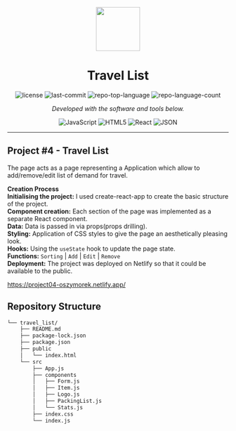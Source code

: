<p align="center">
  <img src="https://cdn-icons-png.flaticon.com/512/6295/6295417.png" width="100" />
</p>
<p align="center">
    <h1 align="center">Travel List</h1>
</p>
<p align="center">
	<img src="https://img.shields.io/github/license/oszymorek/travel_list.git?style=flat&color=0080ff" alt="license">
	<img src="https://img.shields.io/github/last-commit/oszymorek/travel_list.git?style=flat&logo=git&logoColor=white&color=0080ff" alt="last-commit">
	<img src="https://img.shields.io/github/languages/top/oszymorek/travel_list.git?style=flat&color=0080ff" alt="repo-top-language">
	<img src="https://img.shields.io/github/languages/count/oszymorek/travel_list.git?style=flat&color=0080ff" alt="repo-language-count">
<p>
<p align="center">
		<em>Developed with the software and tools below.</em>
</p>
<p align="center">
	<img src="https://img.shields.io/badge/JavaScript-F7DF1E.svg?style=flat&logo=JavaScript&logoColor=black" alt="JavaScript">
	<img src="https://img.shields.io/badge/HTML5-E34F26.svg?style=flat&logo=HTML5&logoColor=white" alt="HTML5">
	<img src="https://img.shields.io/badge/React-61DAFB.svg?style=flat&logo=React&logoColor=black" alt="React">
	<img src="https://img.shields.io/badge/JSON-000000.svg?style=flat&logo=JSON&logoColor=white" alt="JSON">
</p>
<hr>

## Project #4 - Travel List

The page acts as a page representing a Application which allow to add/remove/edit list of demand for travel.

<strong>Creation Process</strong> </br>
<strong>Initialising the project:</strong> I used create-react-app to create the basic structure of the project.</br>
<strong>Component creation:</strong> Each section of the page was implemented as a separate React component.</br>
<strong>Data:</strong> Data is passed in via props(props drilling).</br>
<strong>Styling:</strong> Application of CSS styles to give the page an aesthetically pleasing look.</br>
<strong>Hooks:</strong> Using the `useState` hook to update the page state.</br>
<strong>Functions:</strong> `Sorting` | `Add` | `Edit` | `Remove` </br>
<strong>Deployment:</strong> The project was deployed on Netlify so that it could be available to the public.</br>

https://project04-oszymorek.netlify.app/

##  Repository Structure

```sh
└── travel_list/
    ├── README.md
    ├── package-lock.json
    ├── package.json
    ├── public
    │   └── index.html
    └── src
        ├── App.js
        ├── components
        │   ├── Form.js
        │   ├── Item.js
        │   ├── Logo.js
        │   ├── PackingList.js
        │   └── Stats.js
        ├── index.css
        └── index.js
```
